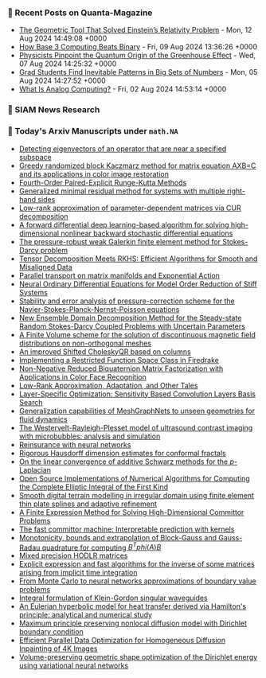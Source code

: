 ### 📝 Recent Posts on Quanta-Magazine
<!-- quanta starts -->
* <a href="https://www.quantamagazine.org/the-geometric-tool-that-solved-einsteins-relativity-problem-20240812/">The Geometric Tool That Solved Einstein’s Relativity Problem</a> - Mon, 12 Aug 2024 14:49:08 +0000
* <a href="https://www.quantamagazine.org/how-base-3-computing-beats-binary-20240809/">How Base 3 Computing Beats Binary</a> - Fri, 09 Aug 2024 13:36:26 +0000
* <a href="https://www.quantamagazine.org/physicists-pinpoint-the-quantum-origin-of-the-greenhouse-effect-20240807/">Physicists Pinpoint the Quantum Origin of the Greenhouse Effect</a> - Wed, 07 Aug 2024 14:25:32 +0000
* <a href="https://www.quantamagazine.org/grad-students-find-inevitable-patterns-in-big-sets-of-numbers-20240805/">Grad Students Find Inevitable Patterns in Big Sets of Numbers</a> - Mon, 05 Aug 2024 14:27:52 +0000
* <a href="https://www.quantamagazine.org/what-is-analog-computing-20240802/">What Is Analog Computing?</a> - Fri, 02 Aug 2024 14:53:14 +0000
<!-- quanta ends -->

### 📝 SIAM News Research
<!-- siam-news starts -->

<!-- siam-news ends -->

### 📝 Today's Arxiv Manuscripts under ``math.NA``
<!-- arxiv-math-na starts -->
* <a href="https://arxiv.org/abs/2408.05394">Detecting eigenvectors of an operator that are near a specified subspace</a>
* <a href="https://arxiv.org/abs/2408.05444">Greedy randomized block Kaczmarz method for matrix equation AXB=C and its applications in color image restoration</a>
* <a href="https://arxiv.org/abs/2408.05470">Fourth-Order Paired-Explicit Runge-Kutta Methods</a>
* <a href="https://arxiv.org/abs/2408.05513">Generalized minimal residual method for systems with multiple right-hand sides</a>
* <a href="https://arxiv.org/abs/2408.05595">Low-rank approximation of parameter-dependent matrices via CUR decomposition</a>
* <a href="https://arxiv.org/abs/2408.05620">A forward differential deep learning-based algorithm for solving high-dimensional nonlinear backward stochastic differential equations</a>
* <a href="https://arxiv.org/abs/2408.05658">The pressure-robust weak Galerkin finite element method for Stokes-Darcy problem</a>
* <a href="https://arxiv.org/abs/2408.05677">Tensor Decomposition Meets RKHS: Efficient Algorithms for Smooth and Misaligned Data</a>
* <a href="https://arxiv.org/abs/2408.06054">Parallel transport on matrix manifolds and Exponential Action</a>
* <a href="https://arxiv.org/abs/2408.06073">Neural Ordinary Differential Equations for Model Order Reduction of Stiff Systems</a>
* <a href="https://arxiv.org/abs/2408.06085">Stability and error analysis of pressure-correction scheme for the Navier-Stokes-Planck-Nernst-Poisson equations</a>
* <a href="https://arxiv.org/abs/2408.06169">New Ensemble Domain Decomposition Method for the Steady-state Random Stokes-Darcy Coupled Problems with Uncertain Parameters</a>
* <a href="https://arxiv.org/abs/2408.06280">A Finite Volume scheme for the solution of discontinuous magnetic field distributions on non-orthogonal meshes</a>
* <a href="https://arxiv.org/abs/2408.06311">An improved Shifted CholeskyQR based on columns</a>
* <a href="https://arxiv.org/abs/2408.05217">Implementing a Restricted Function Space Class in Firedrake</a>
* <a href="https://arxiv.org/abs/2408.05582">Non-Negative Reduced Biquaternion Matrix Factorization with Applications in Color Face Recognition</a>
* <a href="https://arxiv.org/abs/2408.05883">Low-Rank Approximation, Adaptation, and Other Tales</a>
* <a href="https://arxiv.org/abs/2408.06024">Layer-Specific Optimization: Sensitivity Based Convolution Layers Basis Search</a>
* <a href="https://arxiv.org/abs/2408.06101">Generalization capabilities of MeshGraphNets to unseen geometries for fluid dynamics</a>
* <a href="https://arxiv.org/abs/2408.06108">The Westervelt-Rayleigh-Plesset model of ultrasound contrast imaging with microbubbles: analysis and simulation</a>
* <a href="https://arxiv.org/abs/2408.06168">Reinsurance with neural networks</a>
* <a href="https://arxiv.org/abs/2408.06330">Rigorous Hausdorff dimension estimates for conformal fractals</a>
* <a href="https://arxiv.org/abs/2210.09183">On the linear convergence of additive Schwarz methods for the $p$-Laplacian</a>
* <a href="https://arxiv.org/abs/2212.05694">Open Source Implementations of Numerical Algorithms for Computing the Complete Elliptic Integral of the First Kind</a>
* <a href="https://arxiv.org/abs/2302.12974">Smooth digital terrain modelling in irregular domain using finite element thin plate splines and adaptive refinement</a>
* <a href="https://arxiv.org/abs/2306.12268">A Finite Expression Method for Solving High-Dimensional Committor Problems</a>
* <a href="https://arxiv.org/abs/2405.10410">The fast committor machine: Interpretable prediction with kernels</a>
* <a href="https://arxiv.org/abs/2407.21505">Monotonicity, bounds and extrapolation of Block-Gauss and Gauss-Radau quadrature for computing $B^T phi (A) B$</a>
* <a href="https://arxiv.org/abs/2407.21637">Mixed precision HODLR matrices</a>
* <a href="https://arxiv.org/abs/2408.04316">Explicit expression and fast algorithms for the inverse of some matrices arising from implicit time integration</a>
* <a href="https://arxiv.org/abs/2209.01432">From Monte Carlo to neural networks approximations of boundary value problems</a>
* <a href="https://arxiv.org/abs/2212.12619">Integral formulation of Klein-Gordon singular waveguides</a>
* <a href="https://arxiv.org/abs/2305.12229">An Eulerian hyperbolic model for heat transfer derived via Hamilton's principle: analytical and numerical study</a>
* <a href="https://arxiv.org/abs/2310.01221">Maximum principle preserving nonlocal diffusion model with Dirichlet boundary condition</a>
* <a href="https://arxiv.org/abs/2401.06747">Efficient Parallel Data Optimization for Homogeneous Diffusion Inpainting of 4K Images</a>
* <a href="https://arxiv.org/abs/2407.19064">Volume-preserving geometric shape optimization of the Dirichlet energy using variational neural networks</a>
<!-- arxiv-math-na ends -->
